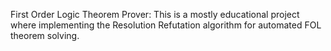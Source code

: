 First Order Logic Theorem Prover:
This is a mostly educational project where implementing the Resolution Refutation algorithm for automated FOL theorem solving.





